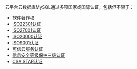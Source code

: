 云平台云数据库MySQL通过多项国家或国际认证，包括但不限于：


- 软件著作权
- [ISO22301认证][1]
- [ISO27001认证][2]
- [ISO20000认证][3]
- [ISO9001认证][4]
- [可信云服务认证][5]
- [信息安全等级保护三级认证][6]
- [CSA STAR认证][7]







	 

[1]:	http://tcecqpoc.fsphere.cn/document/product/363
[2]:	http://tcecqpoc.fsphere.cn/document/product/363/2408
[3]:	http://tcecqpoc.fsphere.cn/document/product/363/2409
[4]:	http://tcecqpoc.fsphere.cn/document/product/363/2410
[5]:	http://tcecqpoc.fsphere.cn/document/product/363/2411
[6]:	http://tcecqpoc.fsphere.cn/document/product/363/2487
[7]:	http://tcecqpoc.fsphere.cn/document/product/363/7249
